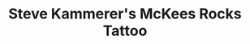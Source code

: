 ---
title: "Steve Kammerer's McKees Rocks Tattoo"
url: /mckees-rocks/steve-kammerers-mckees-rocks-tattoo/
shop: Tattoo
---